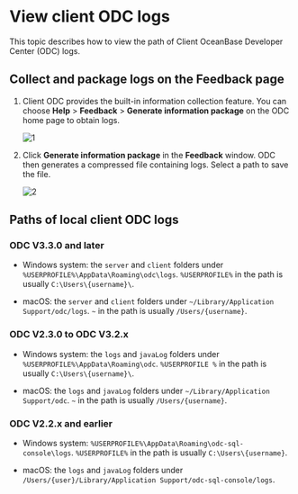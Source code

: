 View client ODC logs
=============================

This topic describes how to view the path of Client OceanBase Developer Center (ODC) logs.

**Collect and package logs on the **Feedback** page**
--------------------------------

1. Client ODC provides the built-in information collection feature. You can choose **Help** \> **Feedback** \> **Generate information package** on the ODC home page to obtain logs.

   ![1](https://obbusiness-private.oss-cn-shanghai.aliyuncs.com/doc/img/odc/420/1300.troubleshooting/300.view-client-odc-log/1EN.png)

2. Click **Generate information package** in the **Feedback** window. ODC then generates a compressed file containing logs. Select a path to save the file.

   ![2](https://obbusiness-private.oss-cn-shanghai.aliyuncs.com/doc/img/odc/420/1300.troubleshooting/300.view-client-odc-log/2EN.png)

**Paths of local client ODC logs**
----------------------------

### ODC V3.3.0 and later

* Windows system: the `server` and `client` folders under `%USERPROFILE%\AppData\Roaming\odc\logs`. `%USERPROFILE%` in the path is usually `C:\Users\{username}\`.

* macOS: the `server` and `client` folders under `~/Library/Application Support/odc/logs`. `~` in the path is usually `/Users/{username}`.

### ODC V2.3.0 to ODC V3.2.x

* Windows system: the `logs` and `javaLog` folders under `%USERPROFILE%\AppData\Roaming\odc`. `%USERPROFILE %` in the path is usually `C:\Users\{username}\`.

* macOS: the `logs` and `javaLog` folders under `~/Library/Application Support/odc`. `~` in the path is usually `/Users/{username}`.

### ODC V2.2.x and earlier

* Windows system: `%USERPROFILE%\AppData\Roaming\odc-sql-console\logs`. `%USERPROFILE%` in the path is usually `C:\Users\{username}`.

* macOS: the `logs` and `javaLog` folders under `/Users/{user}/Library/Application Support/odc-sql-console/logs`.